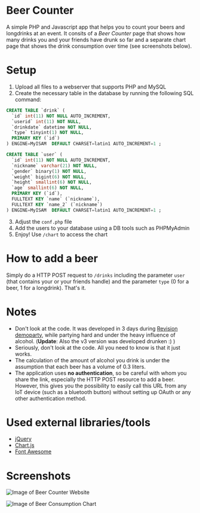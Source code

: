 # Beer Counter

A simple PHP and Javascript app that helps you to count your beers and longdrinks at an event. It consits of a *Beer Counter* page that shows how many drinks you and your friends have drunk so far and a separate chart page that shows the drink consumption over time (see screenshots below).

# Setup

1. Upload all files to a webserver that supports PHP and MySQL
2. Create the necessary table in the database by running the following SQL command:

```sql
CREATE TABLE `drink` (
  `id` int(11) NOT NULL AUTO_INCREMENT,
  `userid` int(11) NOT NULL,
  `drinkdate` datetime NOT NULL,
  `type` tinyint(1) NOT NULL,
  PRIMARY KEY (`id`)
) ENGINE=MyISAM  DEFAULT CHARSET=latin1 AUTO_INCREMENT=1 ;

CREATE TABLE `user` (
  `id` int(11) NOT NULL AUTO_INCREMENT,
  `nickname` varchar(21) NOT NULL,
  `gender` binary(1) NOT NULL,
  `weight` bigint(6) NOT NULL,
  `height` smallint(6) NOT NULL,
  `age` smallint(6) NOT NULL,
  PRIMARY KEY (`id`),
  FULLTEXT KEY `name` (`nickname`),
  FULLTEXT KEY `name_2` (`nickname`)
) ENGINE=MyISAM  DEFAULT CHARSET=latin1 AUTO_INCREMENT=1 ;
```

3. Adjust the `conf.php` file
4. Add the users to your database using a DB tools such as PHPMyAdmin
5. Enjoy! Use `/chart` to access the chart

# How to add a beer
Simply do a HTTP POST request to `/drinks` including the parameter `user` (that contains your or your friends handle) and the parameter `type` (0 for a beer, 1 for a longdrink). That's it.

# Notes
* Don't look at the code. It was developed in 3 days during [Revision demoparty](http://www.revision-party.net), while partying hard and under the heavy influence of alcohol. (**Update**: Also the v3 version was developed drunken :) )
* Seriously, don't look at the code. All you need to know is that it just works.
* The calculation of the amount of alcohol you drink is under the assumption that each beer has a volume of 0.3 liters.
* The application uses **no authentication**, so be careful with whom you share the link, especially the HTTP POST resource to add a beer. However, this gives you the possibility to easily call this URL from any IoT device (such as a bluetooth button) without setting up OAuth or any other authentication method.

# Used external libraries/tools
* [jQuery](https://jquery.com/)
* [Chart.js](http://www.chartjs.org/)
* [Font Awesome](http://fontawesome.io/)

# Screenshots

![Image of Beer Counter Website](https://cloud.githubusercontent.com/assets/2188617/25071942/addc29c8-22c3-11e7-9be9-3cb706ae084b.png)

![Image of Beer Consumption Chart](https://cloud.githubusercontent.com/assets/2188617/25071943/b2d67226-22c3-11e7-9c2c-82c21a287b32.png)
